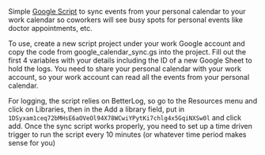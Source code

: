 Simple [Google Script](https://script.google.com) to sync events from your personal calendar to your work calendar so coworkers will see busy spots for personal events like doctor appointments, etc.

To use, create a new script project under your work Google account and copy the code from google_calendar_sync.gs into the project. Fill out the first 4 variables with your details including the ID of a new Google Sheet to hold the logs. You need to share your personal calendar with your work account, so your work account can read all the events from your personal calendar.

For logging, the script relies on BetterLog, so go to the Resources menu and click on Libraries, then in the Add a library field, put in `1DSyxam1ceq72bMHsE6aOVeOl94X78WCwiYPytKi7chlg4x5GqiNXSw0l` and click add. Once the sync script works properly, you need to set up a time driven trigger to run the script every 10 minutes (or whatever time period makes sense for you)
